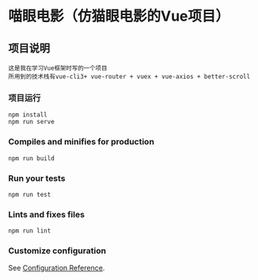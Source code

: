 # 喵眼电影（仿猫眼电影的Vue项目）

## 项目说明
```
这是我在学习Vue框架时写的一个项目
所用到的技术栈有vue-cli3+ vue-router + vuex + vue-axios + better-scroll
```


### 项目运行
```
npm install
npm run serve
```


### Compiles and minifies for production
```
npm run build
```

### Run your tests
```
npm run test
```

### Lints and fixes files
```
npm run lint
```

### Customize configuration
See [Configuration Reference](https://cli.vuejs.org/config/).
